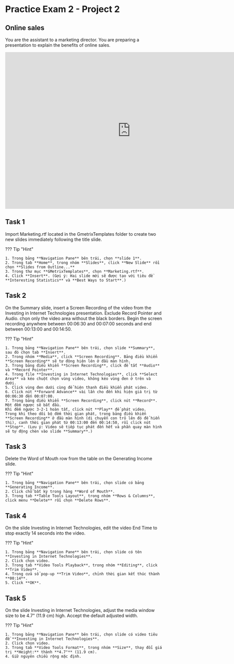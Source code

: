 # Practice Exam 2 - Project 2

## Online sales

You are the assistant to a marketing director. You are preparing a presentation to explain the benefits of online sales.

<iframe width="800" height="500" src="https://www.youtube.com/embed/u3FK8zHOmRM?si=qIfdRAq2H92F5pkE&amp;start=283" title="YouTube video player" frameborder="0" allow="accelerometer; autoplay; clipboard-write; encrypted-media; gyroscope; picture-in-picture; web-share" referrerpolicy="strict-origin-when-cross-origin" allowfullscreen></iframe>

## Task 1

Import Marketing.rtf located in the GmetrixTemplates folder to create two new slides immediately following the title slide.

??? Tip "Hint"
   
    1. Trong bảng **Navigation Pane** bên trái, chọn **slide 1**.
    2. Trong tab **Home**, trong nhóm **Slides**, click **New Slide** rồi chọn **Slides from Outline...**
    3. Trong thư mục **GMetrixTemplates**, chọn **Marketing.rtf**.
    4. Click **Insert**. (Gợi ý: Hai slide mới sẽ được tạo với tiêu đề **Interesting Statistics** và **Best Ways to Start**.)

## Task 2

On the Summary slide, insert a Screen Recording of the video from the Investing in Internet Technologies presentation. Exclude Record Pointer and Audio. chọn only the video area without the black borders. Begin the screen recording anywhere between 00:06:30 and 00:07:00 seconds and end between 00:13:00 and 00:14:50.

??? Tip "Hint"

    1. Trong bảng **Navigation Pane** bên trái, chọn slide **Summary**, sau đó chọn tab **Insert**.
    2. Trong nhóm **Media**, click **Screen Recording**. Bảng điều khiển **Screen Recording** sẽ tự động hiện lên ở đầu màn hình.
    3. Trong bảng điều khiển **Screen Recording**, click để tắt **Audio** và **Record Pointer**.
    4. Trong file **Investing in Internet Technologies**, click **Select Area** và kéo chuột chọn vùng video, không kéo vùng đen ở trên và dưới.
    5. Click vùng đen dưới cùng để hiện thanh điều khiển phát video.
    6. Click nút **Forward Advance** vài lần cho đến khi hiện giá trị từ 00:06:30 đến 00:07:00.  
    7. Trong bảng điều khiển **Screen Recording**, click nút **Record**. Một đếm ngược sẽ bắt đầu.  
    Khi đếm ngược 3-2-1 hoàn tất, click nút **Play** để phát video.
    Trong khi theo dõi bộ đếm thời gian phát, trong bảng điều khiển **Screen Recording** ở đầu màn hình (di chuyển con trỏ lên đó để hiển thị), canh thời gian phát từ 00:13:00 đến 00:14:50, rồi click nút **Stop**. (Lưu ý: Video sẽ tiếp tục phát đến hết và phần quay màn hình sẽ tự động chèn vào slide **Summary**.)

## Task 3

Delete the Word of Mouth row from the table on the Generating Income slide.

??? Tip "Hint"

    1. Trong bảng **Navigation Pane** bên trái, chọn slide có bảng **Generating Income**.
    2. Click chỗ bất kỳ trong hàng **Word of Mouth**.
    3. Trong tab **Table Tools Layout**, trong nhóm **Rows & Columns**, click menu **Delete** rồi chọn **Delete Rows**.

## Task 4

On the slide Investing in Internet Technologies, edit the video End Time to stop exactly 14 seconds into the video.

??? Tip "Hint"

    1. Trong bảng **Navigation Pane** bên trái, chọn slide có tên **Investing in Internet Technologies**.
    2. Click chọn video.  
    3. Trong tab **Video Tools Playback**, trong nhóm **Editing**, click **Trim Video**.
    4. Trong cửa sổ pop-up **Trim Video**, chỉnh thời gian kết thúc thành **00:14**. 
    5. Click **OK**.

## Task 5

On the slide Investing in Internet Technologies, adjust the media window size to be 4.7" (11.9 cm) high. Accept the default adjusted width.

??? Tip "Hint"
   
    1. Trong bảng **Navigation Pane** bên trái, chọn slide có video tiêu đề **Investing in Internet Technologies**.
    2. Click chọn video.
    3. Trong tab **Video Tools Format**, trong nhóm **Size**, thay đổi giá trị **Height:** thành **4.7"** (11.9 cm).
    4. Giữ nguyên chiều rộng mặc định.
